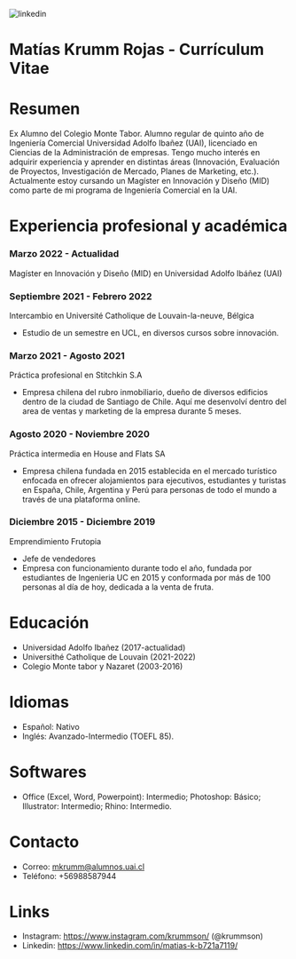 
![linkedin](https://user-images.githubusercontent.com/108704986/177243283-d171d8e3-124a-4576-ba7e-c36ce0ff97e8.jpeg)
# Matías Krumm Rojas - Currículum Vitae
# Resumen
Ex Alumno del Colegio Monte Tabor. Alumno regular de quinto año de Ingeniería Comercial Universidad Adolfo Ibañez (UAI), licenciado en Ciencias de la Administración de empresas. Tengo mucho interés en adquirir experiencia y aprender en distintas áreas (Innovación, Evaluación de Proyectos, Investigación de Mercado, Planes de Marketing, etc.). Actualmente estoy cursando un Magíster en Innovación y Diseño (MID) como parte de mi programa de Ingeniería Comercial en la UAI.
# Experiencia profesional y académica
### Marzo 2022 - Actualidad
Magíster en Innovación y Diseño (MID) en Universidad Adolfo Ibáñez (UAI)
### Septiembre 2021 - Febrero 2022
Intercambio en Université Catholique de Louvain-la-neuve, Bélgica
* Estudio de un semestre en UCL, en diversos cursos sobre innovación.
### Marzo 2021 - Agosto 2021
Práctica profesional en Stitchkin S.A
* Empresa chilena del rubro inmobiliario, dueño de diversos edificios dentro de la ciudad de Santiago de Chile. Aquí me desenvolví dentro del area de ventas y marketing de la empresa durante 5 meses.
### Agosto 2020 - Noviembre 2020
Práctica intermedia en House and Flats SA
* Empresa chilena fundada en 2015 establecida en el mercado turístico enfocada en ofrecer alojamientos para ejecutivos, estudiantes y turistas en España, Chile, Argentina y Perú para personas de todo el mundo a través de una plataforma online. 
### Diciembre 2015 - Diciembre 2019
Emprendimiento Frutopia
* Jefe de vendedores
* Empresa con funcionamiento durante todo el año, fundada por estudiantes de Ingenieria UC en 2015 y conformada por más de 100 personas al día de hoy, dedicada a la venta de fruta.
# Educación
* Universidad Adolfo Ibañez (2017-actualidad)
* Universithé Catholique de Louvain (2021-2022)
* Colegio Monte tabor y Nazaret (2003-2016)
# Idiomas
* Español: Nativo
* Inglés: Avanzado-Intermedio (TOEFL 85).
# Softwares
* Office (Excel, Word, Powerpoint): Intermedio; Photoshop: Básico; Illustrator: Intermedio; Rhino: Intermedio.
# Contacto
* Correo: mkrumm@alumnos.uai.cl
* Teléfono: +56988587944
# Links
* Instagram: https://www.instagram.com/krummson/ (@krummson)
* Linkedin: https://www.linkedin.com/in/matias-k-b721a7119/ 
